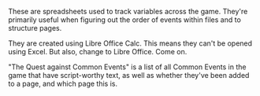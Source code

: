 These are spreadsheets used to track variables across the game. They're primarily useful when figuring out the order of events within files and to structure pages.

They are created using Libre Office Calc. This means they can't be opened using Excel. But also, change to Libre Office. Come on.

"The Quest against Common Events" is a list of all Common Events in the game that have script-worthy text, as well as whether they've been added to a page, and which page this is.